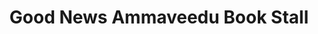 ---
title: "Good News Ammaveedu Book Stall"
url: /8th-mile/good-news-ammaveedu-book-stall/
shop: books
---